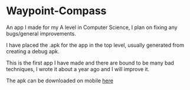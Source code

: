 # Waypoint-Compass
An app I made for my A level in Computer Science, I plan on fixing any bugs/general improvements.

I have placed the .apk for the app in the top level, usually generated from creating a debug apk.

This is the first app I have made and there are bound to be many bad techniques, I wrote it about a year ago and I will improve it.

The apk can be downloaded on mobile [here](https://github.com/josh26turner/Waypoint-Compass/raw/master/WaypointCompass.apk "APK download")
